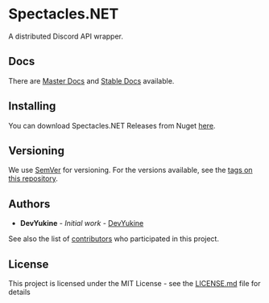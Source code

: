# Spectacles.NET

A distributed Discord API wrapper.

## Docs

There are [Master Docs](https://spec-tacles.github.io/Spectacles.NET/master/) and [Stable Docs](https://spec-tacles.github.io/Spectacles.NET/stable/) available.

## Installing
You can download Spectacles.NET Releases from Nuget [here](https://www.nuget.org/packages?q=Spectacles.Net).

## Versioning

We use [SemVer](http://semver.org/) for versioning. For the versions available, see the [tags on this repository](https://github.com/spec-tacles/Spectacles.NET/tags). 

## Authors

* **DevYukine** - *Initial work* - [DevYukine](https://github.com/Dev-Yukine)

See also the list of [contributors](https://github.com/spec-tacles/Spectacles.NET/contributors) who participated in this project.

## License

This project is licensed under the MIT License - see the [LICENSE.md](https://github.com/spec-tacles/Spectacles.NET/blob/master/LICENSE) file for details
